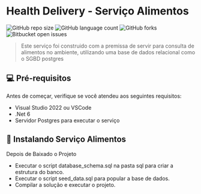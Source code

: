 # Health Delivery - Serviço Alimentos

<!---Esses são exemplos. Veja https://shields.io para outras pessoas ou para personalizar este conjunto de escudos. Você pode querer incluir dependências, status do projeto e informações de licença aqui--->

![GitHub repo size](https://img.shields.io/github/repo-size/HealthDelivery/servico_alimentos?style=for-the-badge)
![GitHub language count](https://img.shields.io/github/languages/count/HealthDelivery/servico_alimentos?style=for-the-badge)
![GitHub forks](https://img.shields.io/github/forks/HealthDelivery/servico_alimentos?style=for-the-badge)
![Bitbucket open issues](https://img.shields.io/github/issues/HealthDelivery/servico_alimentos?style=for-the-badge)

> Este serviço foi construido com a premissa de servir para consulta de alimentos no ambiente, utilizando uma base de dados relacional como o SGBD postgres

## 💻 Pré-requisitos

Antes de começar, verifique se você atendeu aos seguintes requisitos:
<!---Estes são apenas requisitos de exemplo. Adicionar, duplicar ou remover conforme necessário--->
* Visual Studio 2022 ou VSCode 
* .Net 6 
* Servidor Postgres para executar o serviço

## 🚀 Instalando Serviço Alimentos

Depois de Baixado o Projeto

* Executar o script database_schema.sql na pasta sql para criar a estrutura do banco.
* Executar o script seed_data.sql para popular a base de dados.
* Compilar a solução e executar o projeto.
